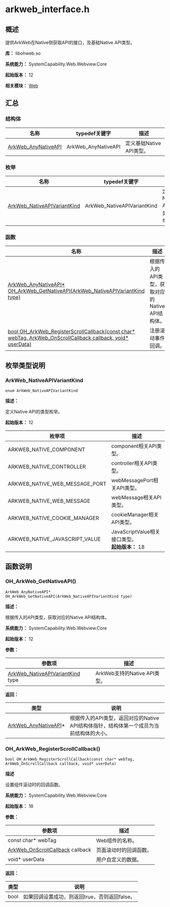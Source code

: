 # arkweb_interface.h
<!--Kit: ArkWeb-->
<!--Subsystem: ArkWeb-->
<!--Owner: @aohui; @zourongchun-->
<!--SE: @yaomingliu; @zhufenghao-->
<!--TSE: @ghiker-->

## 概述

提供ArkWeb在Native侧获取API的接口，及基础Native API类型。

**库：** libohweb.so

**系统能力：** SystemCapability.Web.Webview.Core

**起始版本：** 12

**相关模块：** [Web](capi-web.md)

## 汇总

### 结构体

| 名称 | typedef关键字 | 描述 |
| -- | -- | -- |
| [ArkWeb_AnyNativeAPI](capi-web-arkweb-anynativeapi.md) | ArkWeb_AnyNativeAPI | 定义基础Native API类型。 |

### 枚举

| 名称 | typedef关键字 | 描述 |
| -- | -- | -- |
| [ArkWeb_NativeAPIVariantKind](#arkweb_nativeapivariantkind) | ArkWeb_NativeAPIVariantKind | 定义Native API的类型枚举。 |

### 函数

| 名称 | 描述 |
| -- | -- |
| [ArkWeb_AnyNativeAPI* OH_ArkWeb_GetNativeAPI(ArkWeb_NativeAPIVariantKind type)](#oh_arkweb_getnativeapi) | 根据传入的API类型，获取对应的Native API结构体。 |
| [bool OH_ArkWeb_RegisterScrollCallback(const char* webTag, ArkWeb_OnScrollCallback callback, void* userData)](#oh_arkweb_registerscrollcallback) | 注册滚动事件回调。 |

## 枚举类型说明

### ArkWeb_NativeAPIVariantKind

```
enum ArkWeb_NativeAPIVariantKind
```

**描述：**

定义Native API的类型枚举。

**起始版本：** 12

| 枚举项 | 描述 |
| -- | -- |
| ARKWEB_NATIVE_COMPONENT | component相关API类型。 |
| ARKWEB_NATIVE_CONTROLLER | controller相关API类型。 |
| ARKWEB_NATIVE_WEB_MESSAGE_PORT | webMessagePort相关API类型。 |
| ARKWEB_NATIVE_WEB_MESSAGE | webMessage相关API类型。 |
| ARKWEB_NATIVE_COOKIE_MANAGER | cookieManager相关API类型。 |
| ARKWEB_NATIVE_JAVASCRIPT_VALUE | JavaScriptValue相关接口类型。<br>**起始版本：** 18 |


## 函数说明

### OH_ArkWeb_GetNativeAPI()

```
ArkWeb_AnyNativeAPI* OH_ArkWeb_GetNativeAPI(ArkWeb_NativeAPIVariantKind type)
```

**描述：**

根据传入的API类型，获取对应的Native API结构体。

**系统能力：** SystemCapability.Web.Webview.Core

**起始版本：** 12

**参数：**

| 参数项 | 描述 |
| -- | -- |
| [ArkWeb_NativeAPIVariantKind](#arkweb_nativeapivariantkind) type | ArkWeb支持的Native API类型。 |

**返回：**

| 类型                                           | 说明 |
|----------------------------------------------| -- |
| [ArkWeb_AnyNativeAPI](capi-web-arkweb-anynativeapi.md)* | 根据传入的API类型，返回对应的Native API结构体指针，结构体第一个成员为当前结构体的大小。 |

### OH_ArkWeb_RegisterScrollCallback()

```
bool OH_ArkWeb_RegisterScrollCallback(const char* webTag, ArkWeb_OnScrollCallback callback, void* userData)
```

**描述**

设置组件滚动时的回调函数。

**系统能力：** SystemCapability.Web.Webview.Core

**起始版本：** 18


**参数：**

| 参数项 | 描述 |
| -- | -- |
| const char* webTag | Web组件的名称。 |
| [ArkWeb_OnScrollCallback](capi-arkweb-type-h.md#arkweb_onscrollcallback) callback | 页面滚动时的回调函数。 |
| void* userData | 用户自定义的数据。 |

**返回：**

| 类型 | 说明 |
| -- | -- |
| bool | 如果回调设置成功，则返回true，否则返回false。 |


